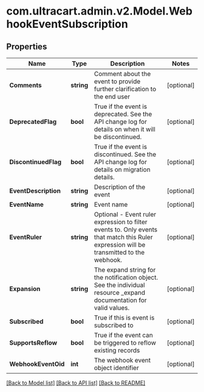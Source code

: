 
# com.ultracart.admin.v2.Model.WebhookEventSubscription

## Properties

Name | Type | Description | Notes
------------ | ------------- | ------------- | -------------
**Comments** | **string** | Comment about the event to provide further clarification to the end user | [optional] 
**DeprecatedFlag** | **bool** | True if the event is deprecated.  See the API change log for details on when it will be discontinued. | [optional] 
**DiscontinuedFlag** | **bool** | True if the event is discontinued.  See the API change log for details on migration details. | [optional] 
**EventDescription** | **string** | Description of the event | [optional] 
**EventName** | **string** | Event name | [optional] 
**EventRuler** | **string** | Optional - Event ruler expression to filter events to.  Only events that match this Ruler expression will be transmitted to the webhook. | [optional] 
**Expansion** | **string** | The expand string for the notification object.  See the individual resource _expand documentation for valid values. | [optional] 
**Subscribed** | **bool** | True if this is event is subscribed to | [optional] 
**SupportsReflow** | **bool** | True if the event can be triggered to reflow existing records | [optional] 
**WebhookEventOid** | **int** | The webhook event object identifier | [optional] 

[[Back to Model list]](../README.md#documentation-for-models)
[[Back to API list]](../README.md#documentation-for-api-endpoints)
[[Back to README]](../README.md)

